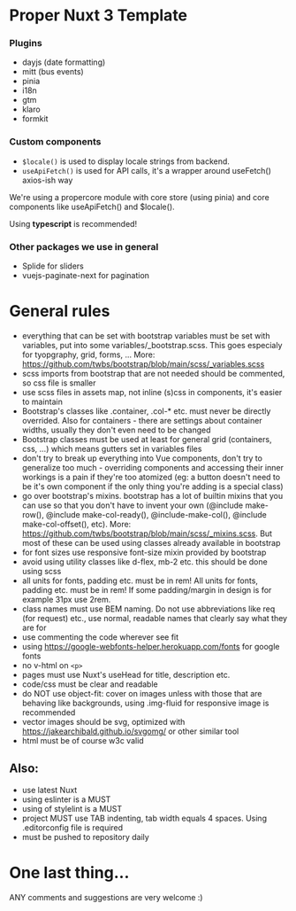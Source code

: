 # Proper Nuxt 3 Template

### Plugins
- dayjs (date formatting)
- mitt (bus events)
- pinia
- i18n
- gtm
- klaro
- formkit

### Custom components
- `$locale()` is used to display locale strings from backend.
- `useApiFetch()` is used for API calls, it's a wrapper around useFetch() axios-ish way

We're using a propercore module with core store (using pinia) and core components like useApiFetch() and $locale().

Using **typescript** is recommended!

### Other packages we use in general
- Splide for sliders
- vuejs-paginate-next for pagination

# General rules
- everything that can be set with bootstrap variables must be set with variables, put into some variables/_bootstrap.scss. This goes especialy for tyopgraphy, grid, forms, ... More: https://github.com/twbs/bootstrap/blob/main/scss/_variables.scss
- scss imports from bootstrap that are not needed should be commented, so css file is smaller
- use scss files in assets map, not inline (s)css in components, it's easier to maintain
- Bootstrap's classes like .container, .col-* etc. must never be directly overrided. Also for containers - there are settings about container widths, usually they don't even need to be changed
- Bootstrap classes must be used at least for general grid (containers, css, ...) which means gutters set in variables files
- don't try to break up everything into Vue components, don't try to generalize too much - overriding components and accessing their inner workings is a pain if they're too atomized (eg: a button doesn't need to be it's own component if the only thing you're adding is a special class)
- go over bootstrap's mixins. bootstrap has a lot of builtin mixins that you can use so that you don't have to invent your own (@include make-row(), @include make-col-ready(), @include-make-col(), @include make-col-offset(), etc). More: https://github.com/twbs/bootstrap/blob/main/scss/_mixins.scss. But most of these can be used using classes already available in bootstrap
- for font sizes use responsive font-size mixin provided by bootstrap
- avoid using utility classes like d-flex, mb-2 etc. this should be done using scss
- all units for fonts, padding etc. must be in rem! All units for fonts, padding etc. must be in rem! If some padding/margin in design is for example 31px use 2rem.
- class names must use BEM naming. Do not use abbreviations like req (for request) etc., use normal, readable names that clearly say what they are for
- use commenting the code wherever see fit
- using https://google-webfonts-helper.herokuapp.com/fonts for google fonts
- no v-html on `<p>`
- pages must use Nuxt's useHead for title, description etc.
- code/css must be clear and readable
- do NOT use object-fit: cover on images unless with those that are behaving like backgrounds, using .img-fluid for responsive image is recommended
- vector images should be svg, optimized with https://jakearchibald.github.io/svgomg/ or other similar tool
- html must be of course w3c valid

## Also:
- use latest Nuxt
- using eslinter is a MUST
- using of stylelint is a MUST
- project MUST use TAB indenting, tab width equals 4 spaces. Using .editorconfig file is required
- must be pushed to repository daily

# One last thing...
ANY comments and suggestions are very welcome :)
